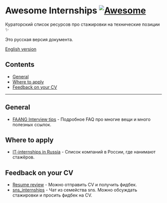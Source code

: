 # Awesome Internships [![Awesome](https://awesome.re/badge.svg)](https://awesome.re)

Кураторский список ресурсов про стажировки на технические позиции ✨

Это русская версия документа.

[English version](README.md)

## Contents

- [General](#general)
- [Where to apply](#where-to-apply)
- [Feedback on your CV](#feedback-on-your-cv)

---

## General

<!--lint ignore awesome-list-item-->

- [FAANG Interview tips](https://docs.google.com/document/d/1RKzJA7UHj3UKMFxK4Bluy-gB7Sf2fk0mUlCPs76Z07k/edit) - Подробное FAQ про многие вещи и много полезных ссылок.

## Where to apply

<!--lint ignore awesome-list-item-->

- [IT-internships in Russia](https://github.com/MrHakimov/russian-internships) - Список компаний в России, где нанимают стажёров.

## Feedback on your CV

<!--lint ignore awesome-list-item-->

- [Resume review](https://t.me/resume_review) - Можно отправить CV и получить фидбек.
- [sns_internships](https://t.me/sns_internships) - Чат из семейства sns. Можно обсуждать стажировки и просить фидбек на CV.
